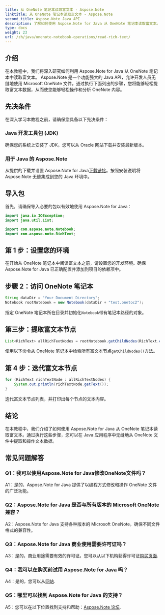 ```yaml
---
title: 从 OneNote 笔记本读取富文本 - Aspose.Note
linktitle: 从 OneNote 笔记本读取富文本 - Aspose.Note
second_title: Aspose.Note Java API
description: 了解如何使用 Aspose.Note for Java 从 OneNote 笔记本读取富文本。通过无缝 OneNote 集成增强您的 Java 应用程序。
type: docs
weight: 23
url: /zh/java/onenote-notebook-operations/read-rich-text/
---
```

## 介绍

在本教程中，我们将深入研究如何利用 Aspose.Note for Java 从 OneNote 笔记本中读取富文本。 Aspose.Note 是一个功能强大的 Java API，允许开发人员无缝地使用 Microsoft OneNote 文件。通过执行下面列出的步骤，您将能够轻松提取富文本数据，从而使您能够轻松操作和分析 OneNote 内容。

## 先决条件

在深入学习本教程之前，请确保您具备以下先决条件：

### Java 开发工具包 (JDK)

确保您的系统上安装了 JDK。您可以从 Oracle 网站下载并安装最新版本。

### 用于 Java 的 Aspose.Note

从提供的下载并设置 Aspose.Note for Java[下载链接](https://releases.aspose.com/note/java/)。按照安装说明将 Aspose.Note 无缝集成到您的 Java 环境中。

## 导入包

首先，请确保导入必要的包以有效地使用 Aspose.Note for Java：

```java
import java.io.IOException;
import java.util.List;

import com.aspose.note.Notebook;
import com.aspose.note.RichText;
```

## 第 1 步：设置您的环境

在开始从 OneNote 笔记本中阅读富文本之前，请设置您的开发环境。确保 Aspose.Note for Java 已正确配置并添加到项目的依赖项中。

## 步骤 2：访问 OneNote 笔记本

```java
String dataDir = "Your Document Directory";
Notebook rootNotebook = new Notebook(dataDir + "test.onetoc2");
```

指定 OneNote 笔记本所在目录并初始化`Notebook`带有笔记本路径的对象。

## 第三步：提取富文本节点

```java
List<RichText> allRichTextNodes = rootNotebook.getChildNodes(RichText.class);
```

使用以下命令从 OneNote 笔记本中检索所有富文本节点`getChildNodes()`方法。

## 第 4 步：迭代富文本节点

```java
for (RichText richTextNode : allRichTextNodes) {
    System.out.println(richTextNode.getText());
}
```

迭代富文本节点列表，并打印出每个节点的文本内容。

## 结论

在本教程中，我们介绍了如何使用 Aspose.Note for Java 从 OneNote 笔记本读取富文本。通过执行这些步骤，您可以在 Java 应用程序中无缝地从 OneNote 文件中提取和操作文本数据。

## 常见问题解答

### Q1：我可以使用Aspose.Note for Java修改OneNote文件吗？

A1：是的，Aspose.Note for Java 提供了以编程方式修改和操作 OneNote 文件的广泛功能。

### Q2：Aspose.Note for Java 是否与所有版本的 Microsoft OneNote 兼容？

A2：Aspose.Note for Java 支持各种版本的 Microsoft OneNote，确保不同文件格式的兼容性。

### Q3：Aspose.Note for Java 商业使用需要许可证吗？

 A3：是的，商业用途需要有效的许可证。您可以从以下机构获得许可证[购买页面](https://purchase.aspose.com/buy).

### Q4：我可以在购买前试用 Aspose.Note for Java 吗？

A4：是的，您可以从[网站](https://releases.aspose.com/).

### Q5：哪里可以找到 Aspose.Note for Java 的支持？

A5：您可以在以下位置找到支持和帮助：[Aspose.Note 论坛](https://forum.aspose.com/c/note/28).